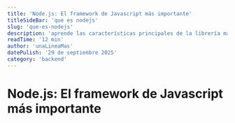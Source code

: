 ```yaml
---
title: 'Node.js: El framework de Javascript más importante'
titleSideBar: 'que es nodejs'
slug: 'que-es-nodejs'
description: 'aprende las características principales de la librería más popular de Javascript'
readTime: '12 min'
author: 'unaLineaMas'
datePulish: '29 de septiembre 2025'
category: 'backend'
---
```


# Node.js: El framework de Javascript más importante
